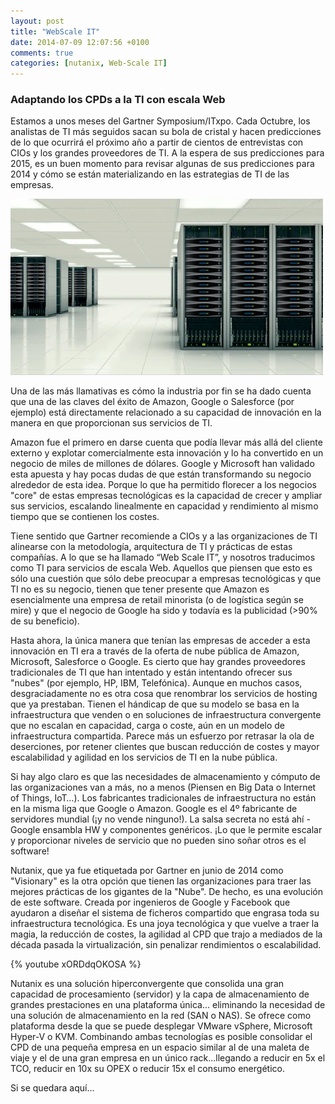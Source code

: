 ```yaml
---
layout: post
title: "WebScale IT"
date: 2014-07-09 12:07:56 +0100
comments: true
categories: [nutanix, Web-Scale IT]
---
```

### Adaptando los CPDs a la TI con escala Web 

Estamos a unos meses del Gartner Symposium/ITxpo. Cada Octubre, los analistas de TI más seguidos sacan su bola de cristal y hacen predicciones de lo que ocurrirá el próximo año a partir de cientos de entrevistas con CIOs y los grandes proveedores de TI. A la espera de sus predicciones para 2015, es un buen momento para revisar algunas de sus predicciones para 2014 y cómo se están materializando en las estrategias de TI de las empresas.

![webscaleIT](/images/blog/Datacenter-with-Nutanix-500x282.png)
<!-- MORE -->
Una de las más llamativas es cómo la industria por fin se ha dado cuenta que una de las claves del éxito de Amazon, Google o Salesforce (por ejemplo) está directamente relacionado a su capacidad de innovación en la manera en que proporcionan sus servicios de TI.
 
Amazon fue el primero en darse cuenta que podía llevar más allá del cliente externo y explotar comercialmente esta innovación y lo ha convertido en un negocio de miles de millones de dólares. Google y Microsoft han validado esta apuesta y hay pocas dudas de que están transformando su negocio alrededor de esta idea. Porque lo que ha permitido florecer a los negocios "core" de estas empresas tecnológicas es la capacidad de crecer y ampliar sus servicios, escalando linealmente en capacidad y rendimiento al mismo tiempo que se contienen los costes.
 
Tiene sentido que Gartner recomiende a CIOs y a las organizaciones de TI alinearse con la metodología, arquitectura de TI y prácticas de estas compañías. A lo que se ha llamado “Web Scale IT”, y nosotros traducimos como TI para servicios de escala Web. Aquellos que piensen que esto es sólo una cuestión que sólo debe preocupar a empresas tecnológicas y que TI no es su negocio, tienen que tener presente que Amazon es esencialmente una empresa de retail minorista (o de logística según se mire) y que el negocio de Google ha sido y todavía es la publicidad (>90% de su beneficio).
 
Hasta ahora, la única manera que tenían las empresas de acceder a esta innovación en TI era a través de la oferta de nube pública de Amazon, Microsoft, Salesforce o Google. Es cierto que hay grandes proveedores tradicionales de TI que han intentado y están intentando ofrecer sus "nubes" (por ejemplo, HP, IBM, Telefónica). Aunque en muchos casos, desgraciadamente no es otra cosa que renombrar los servicios de hosting que ya prestaban. Tienen el hándicap de que su modelo se basa en la infraestructura que venden o en soluciones de infraestructura convergente que no escalan en capacidad, carga o coste, aún en un modelo de infraestructura compartida. Parece más un esfuerzo por retrasar la ola de deserciones, por retener clientes que buscan reducción de costes y mayor escalabilidad y agilidad en los servicios de TI en la nube pública. 
 
Si hay algo claro es que las necesidades de almacenamiento y cómputo de las organizaciones van a más, no a menos (Piensen en Big Data o Internet of Things, IoT…). Los fabricantes tradicionales de infraestructura no están en la misma liga que Google o Amazon. Google es el 4º fabricante de servidores mundial (¡y no vende ninguno!). La salsa secreta no está ahí - Google ensambla HW y componentes genéricos. ¡Lo que le permite escalar y proporcionar niveles de servicio que no pueden sino soñar otros es el software!
 
Nutanix, que ya fue etiquetada por Gartner en junio de 2014 como "Visionary" es la otra opción que tienen las organizaciones para traer las mejores prácticas de los gigantes de la "Nube". De hecho, es una evolución de este software. Creada por ingenieros de Google y Facebook que ayudaron a diseñar el sistema de ficheros compartido que engrasa toda su infraestructura tecnológica. Es una joya tecnológica y que vuelve a traer la magia, la reducción de costes, la agilidad al CPD que trajo a mediados de la década pasada la virtualización, sin penalizar rendimientos o escalabilidad.
 
{% youtube xORDdqOKOSA %}

Nutanix es una solución hiperconvergente que consolida una gran capacidad de procesamiento (servidor) y la capa de almacenamiento de grandes prestaciones en una plataforma única... eliminando la necesidad de una solución de almacenamiento en la red (SAN o NAS). Se ofrece como plataforma desde la que se puede desplegar VMware vSphere, Microsoft Hyper-V o KVM. Combinando ambas tecnologías es posible consolidar el CPD de una pequeña empresa en un espacio similar al de una maleta de viaje y el de una gran empresa en un único rack...llegando a reducir en 5x el TCO, reducir en 10x su OPEX o reducir 15x el consumo energético.
 
Si se quedara aquí…
